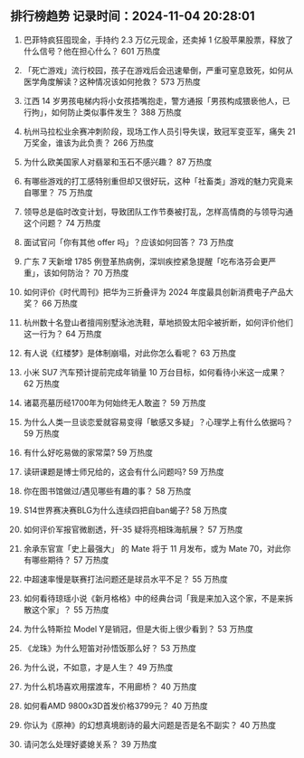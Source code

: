 
## 排行榜趋势 记录时间：2024-11-04 20:28:01
  
  1. 巴菲特疯狂囤现金，手持约 2.3 万亿元现金，还卖掉 1 亿股苹果股票，释放了什么信号？他在担心什么？ 601 万热度
    
  2. 「死亡游戏」流行校园，孩子在游戏后会迅速晕倒，严重可窒息致死，如何从医学角度解读？这种情况该如何抢救？ 573 万热度
    
  3. 江西 14 岁男孩电梯内将小女孩捂嘴抱走，警方通报「男孩构成猥亵他人，已行拘」，如何防止类似事件发生？ 388 万热度
    
  4. 杭州马拉松业余赛冲刺阶段，现场工作人员引导失误，致冠军变亚军，痛失 21 万奖金，谁该为此负责？ 266 万热度
    
  5. 为什么欧美国家人对翡翠和玉石不感兴趣？ 87 万热度
    
  6. 有哪些游戏的打工感特别重但却又很好玩，这种「社畜类」游戏的魅力究竟来自哪里？ 75 万热度
    
  7. 领导总是临时改变计划，导致团队工作节奏被打乱，怎样高情商的与领导沟通这个问题？ 74 万热度
    
  8. 面试官问「你有其他  offer  吗」？应该如何回答？ 73 万热度
    
  9. 广东 7 天新增 1785 例登革热病例，深圳疾控紧急提醒「吃布洛芬会更严重」，该如何防治？ 70 万热度
    
  10. 如何评价《时代周刊》把华为三折叠评为 2024 年度最具创新消费电子产品大奖？ 66 万热度
    
  11. 杭州数十名登山者擅闯别墅泳池洗鞋，草地损毁太阳伞被折断，如何评价他们这一行为？ 64 万热度
    
  12. 有人说《红楼梦》是体制崩塌，对此你怎么看呢？ 63 万热度
    
  13. 小米 SU7 汽车预计提前完成年销量 10 万台目标，如何看待小米这一成果？ 62 万热度
    
  14. 诸葛亮墓历经1700年为何始终无人敢盗？ 59 万热度
    
  15. 为什么人类一旦谈恋爱就容易变得「敏感又多疑」？心理学上有什么依据吗？ 59 万热度
    
  16. 有什么好吃易做的家常菜? 59 万热度
    
  17. 读研课题是博士师兄给的，这会有什么问题吗? 59 万热度
    
  18. 你在图书馆做过/遇见哪些有趣的事？ 58 万热度
    
  19. S14世界赛决赛BLG为什么连续四把自ban蝎子? 58 万热度
    
  20. 如何评价军报官微剧透，歼-35 疑将亮相珠海航展？ 57 万热度
    
  21. 余承东官宣「史上最强大」 的 Mate 将于 11 月发布，或为 Mate 70，对此你有哪些期待？ 57 万热度
    
  22. 中超速率慢是联赛打法问题还是球员水平不足？ 55 万热度
    
  23. 如何看待琼瑶小说《新月格格》中的经典台词「我是来加入这个家，不是来拆散这个家」？ 55 万热度
    
  24. 为什么特斯拉 Model Y是销冠，但是大街上很少看到？ 53 万热度
    
  25. 《龙珠》为什么短笛对孙悟饭那么好？ 53 万热度
    
  26. 为什么说，不如意，才是人生？ 49 万热度
    
  27. 为什么机场喜欢用摆渡车，不用廊桥？ 40 万热度
    
  28. 如何看AMD 9800x3D首发价格3799元？ 40 万热度
    
  29. 你认为《原神》的幻想真境剧诗的最大问题是否是名不副实？ 40 万热度
    
  30. 请问怎么处理好婆媳关系？ 39 万热度
    